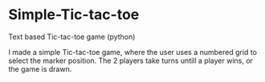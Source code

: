 # Simple-Tic-tac-toe
Text based Tic-tac-toe game (python)

I made a simple Tic-tac-toe game, where the user uses a numbered grid to select the marker position. The 2 players  take turns untill a player wins, or the game is drawn. 
